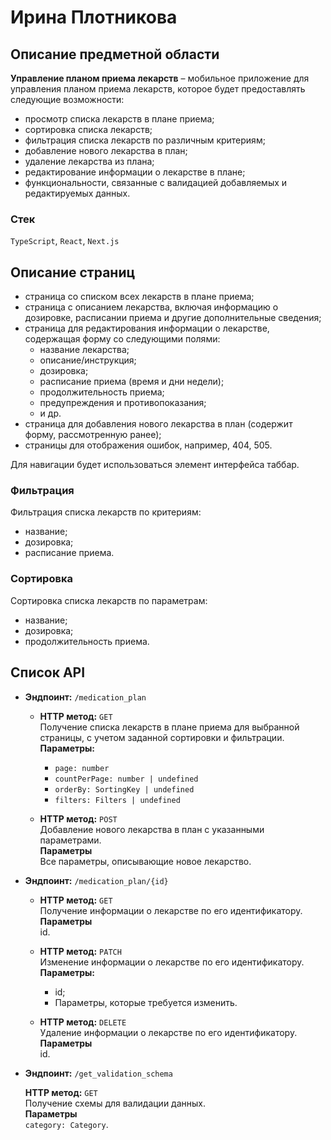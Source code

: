 # Ирина Плотникова

## Описание предметной области

**Управление планом приема лекарств** – мобильное приложение для управления планом приема лекарств, которое будет предоставлять следующие возможности:
- просмотр списка лекарств в плане приема;
- сортировка списка лекарств;
- фильтрация списка лекарств по различным критериям;
- добавление нового лекарства в план;
- удаление лекарства из плана;
- редактирование информации о лекарстве в плане;
- функциональности, связанные с валидацией добавляемых и редактируемых данных.

### Стек

`TypeScript`, `React`, `Next.js`

## Описание страниц

- страница со списком всех лекарств в плане приема;
- страница с описанием лекарства, включая информацию о дозировке, расписании приема и другие дополнительные сведения;
- страница для редактирования информации о лекарстве, содержащая форму со следующими полями:
    - название лекарства;
    - описание/инструкция;
    - дозировка;
    - расписание приема (время и дни недели);
    - продолжительность приема;
    - предупреждения и противопоказания;
    - и др.
- страница для добавления нового лекарства в план (содержит форму, рассмотренную ранее);
- страницы для отображения ошибок, например, 404, 505.

Для навигации будет использоваться элемент интерфейса таббар.

### Фильтрация
 
 Фильтрация списка лекарств по критериям:
 - название;
 - дозировка;
 - расписание приема.

### Сортировка

Сортировка списка лекарств по параметрам:
- название;
- дозировка;
- продолжительность приема.

## Список API

- **Эндпоинт:** `/medication_plan`

  - **HTTP метод:** `GET`  
    Получение списка лекарств в плане приема для выбранной страницы, с учетом заданной сортировки и фильтрации.  
    **Параметры:**
    - `page: number`
    - `countPerPage: number | undefined`
    - `orderBy: SortingKey | undefined`
    - `filters: Filters | undefined`
  
  - **HTTP метод:** `POST`  
    Добавление нового лекарства в план с указанными параметрами.  
    **Параметры**  
    Все параметры, описывающие новое лекарство.


- **Эндпоинт:** `/medication_plan/{id}`

  - **HTTP метод:** `GET`  
    Получение информации о лекарстве по его идентификатору.  
    **Параметры**  
    id.

  - **HTTP метод:** `PATCH`  
    Изменение информации о лекарстве по его идентификатору.  
    **Параметры:**
    - id;
    - Параметры, которые требуется изменить.
    
  - **HTTP метод:** `DELETE`  
    Удаление информации о лекарстве по его идентификатору.  
    **Параметры**  
    id.

- **Эндпоинт:** `/get_validation_schema`

    **HTTP метод:** `GET`  
    Получение схемы для валидации данных.  
    **Параметры**  
    `category: Category`.